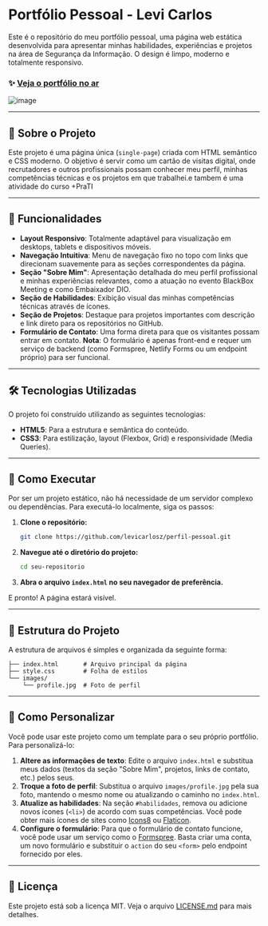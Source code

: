 
# Portfólio Pessoal - Levi Carlos

Este é o repositório do meu portfólio pessoal, uma página web estática desenvolvida para apresentar minhas habilidades, experiências e projetos na área de Segurança da Informação. O design é limpo, moderno e totalmente responsivo.

### ✨ [Veja o portfólio no ar](https://portifolio-hu2aw3xct-levicarlos-projects.vercel.app/)

![image](https://github.com/user-attachments/assets/3e8337c6-6ca2-42b9-8908-0f39039e23fa)

---

## 📖 Sobre o Projeto

Este projeto é uma página única (`single-page`) criada com HTML semântico e CSS moderno. O objetivo é servir como um cartão de visitas digital, onde recrutadores e outros profissionais possam conhecer meu perfil, minhas competências técnicas e os projetos em que trabalhei.e tambem é uma atividade do curso +PraTI

---

## 🚀 Funcionalidades

- **Layout Responsivo**: Totalmente adaptável para visualização em desktops, tablets e dispositivos móveis.
- **Navegação Intuitiva**: Menu de navegação fixo no topo com links que direcionam suavemente para as seções correspondentes da página.
- **Seção "Sobre Mim"**: Apresentação detalhada do meu perfil profissional e minhas experiências relevantes, como a atuação no evento BlackBox Meeting e como Embaixador DIO.
- **Seção de Habilidades**: Exibição visual das minhas competências técnicas através de ícones.
- **Seção de Projetos**: Destaque para projetos importantes com descrição e link direto para os repositórios no GitHub.
- **Formulário de Contato**: Uma forma direta para que os visitantes possam entrar em contato. **Nota**: O formulário é apenas front-end e requer um serviço de backend (como Formspree, Netlify Forms ou um endpoint próprio) para ser funcional.

---

## 🛠️ Tecnologias Utilizadas

O projeto foi construído utilizando as seguintes tecnologias:

- **HTML5**: Para a estrutura e semântica do conteúdo.
- **CSS3**: Para estilização, layout (Flexbox, Grid) e responsividade (Media Queries).

---

## 🏃 Como Executar

Por ser um projeto estático, não há necessidade de um servidor complexo ou dependências. Para executá-lo localmente, siga os passos:

1.  **Clone o repositório:**
    ```bash
    git clone https://github.com/levicarlosz/perfil-pessoal.git
    ```
2.  **Navegue até o diretório do projeto:**
    ```bash
    cd seu-repositorio
    ```
3.  **Abra o arquivo `index.html` no seu navegador de preferência.**

E pronto\! A página estará visível.

---

## 📂 Estrutura do Projeto

A estrutura de arquivos é simples e organizada da seguinte forma:

```
├── index.html       # Arquivo principal da página
├── style.css        # Folha de estilos
└── images/
    └── profile.jpg  # Foto de perfil
```

---

## 🎨 Como Personalizar

Você pode usar este projeto como um template para o seu próprio portfólio. Para personalizá-lo:

1.  **Altere as informações de texto**: Edite o arquivo `index.html` e substitua meus dados (textos da seção "Sobre Mim", projetos, links de contato, etc.) pelos seus.
2.  **Troque a foto de perfil**: Substitua o arquivo `images/profile.jpg` pela sua foto, mantendo o mesmo nome ou atualizando o caminho no `index.html`.
3.  **Atualize as habilidades**: Na seção `#habilidades`, remova ou adicione novos ícones (`<li>`) de acordo com suas competências. Você pode obter mais ícones de sites como [Icons8](https://icons8.com) ou [Flaticon](https://www.flaticon.com/).
4.  **Configure o formulário**: Para que o formulário de contato funcione, você pode usar um serviço como o [Formspree](https://formspree.io/). Basta criar uma conta, um novo formulário e substituir o `action` do seu `<form>` pelo endpoint fornecido por eles.

---

## 📜 Licença

Este projeto está sob a licença MIT. Veja o arquivo [LICENSE.md](LICENSE.md) para mais detalhes.
